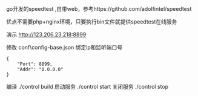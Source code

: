 go开发的speedtest ,自带web，参考https://github.com/adolfintel/speedtest

优点不需要php+nginx环境，只要执行bin文件就提供speedtest在线服务

演示  http://123.206.23.218:8899



修改 conf\config-base.json 绑定ip和监听端口号
```
{
	"Port": 8899,
	"Addr": "0.0.0.0"
}
```
编译     ./control build
启动服务 ./control start
关闭服务 ./control stop
